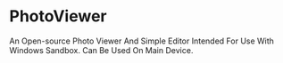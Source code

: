 # PhotoViewer
An Open-source Photo Viewer And Simple Editor Intended For Use With Windows Sandbox. Can Be Used On Main Device.
